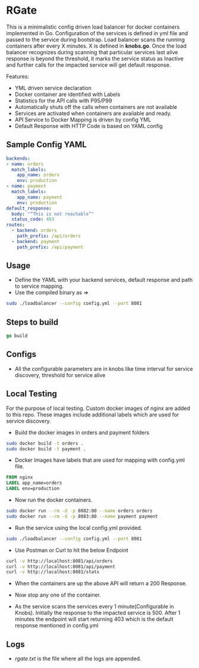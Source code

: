 # RGate #

This is a minimalistic config driven load balancer for docker containers implemented in Go.
Configuration of the services is defined in yml file and passed to the 
service during bootstrap. Load balancer scans the running containers after every X minutes.
X is defined in **knobs.go**.
Once the load balancer recognizes during scanning that particular services last alive response is beyond the threshold,
it marks the service status as Inactive and further calls for the impacted service will get default response.


Features:
* YML driven service declaration
* Docker container are identified with Labels
* Statistics for the API calls with P95/P99 
* Automatically shuts off the calls when containers are not available
* Services are activated when containers are available and ready.
* API Service to Docker Mapping is driven by config YML
* Default Response with HTTP Code is based on YAML config

## Sample Config YAML
```yml
backends:
- name: orders
  match_labels:
    app_name: orders
    env: production
- name: payment
  match_labels:
    app_name: payment
    env: production
default_response:
  body: "“This is not reachable”"
  status_code: 403
routes:
  - backend: orders
    path_prefix: /api/orders
  - backend: payment
    path_prefix: /api/payment
```

## Usage
* Define the YAML with your backend services, default response and path to service mapping.
* Use the compiled binary as => 
```bash
sudo ./loadbalancer --config config.yml --port 8081
```

## Steps to build
```go
go build
```

## Configs
* All the configurable parameters are in knobs like time interval for service discovery, threshold for service alive


## Local Testing
For the purpose of local testing. Custom docker images of nginx are added to this repo.
These images include additional labels which are used for service discovery.
* Build the docker images in orders and payment folders
```bash
sudo docker build -t orders .
sudo docker build -t payment .
```

* Docker Images have labels that are used for mapping with config.yml file.
```Dockerfile
FROM nginx
LABEL app_name=orders
LABEL env=production
```

* Now run the docker containers.
```bash
sudo docker run --rm -d -p 8082:80 --name orders orders
sudo docker run --rm -d -p 8083:80 --name payment payment
```

* Run the service using the local config.yml provided.
```bash
sudo ./loadbalancer --config config.yml --port 8081
```

* Use Postman or Curl to hit the below Endpoint
```bash
curl -v http://localhost:8081/api/orders
curl -v http://localhost:8081/api/payment
curl -v http://localhost:8081/stats
```

* When the containers are up the above API will return a 200 Response.

* Now stop any one of the container.

* As the service scans the services every 1 minute(Configurable in Knobs).
  Initially the response to the impacted service is 500.
  After 1 minutes the endpoint will start returning 403 which is the default response mentioned in config.yml
  
## Logs
* *rgate.txt* is the file where all the logs are appended. 